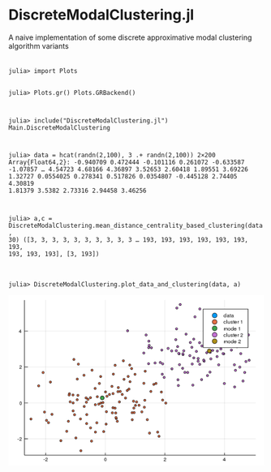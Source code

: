# DiscreteModalClustering.jl
A naive implementation of some discrete approximative modal clustering algorithm variants

<code>
julia> import Plots

julia> Plots.gr()
Plots.GRBackend()

julia> include("DiscreteModalClustering.jl")
Main.DiscreteModalClustering

julia> data = hcat(randn(2,100), 3 .+ randn(2,100))
2×200 Array{Float64,2}:
 -0.940709  0.472444   -0.101116  0.261072  -0.633587   -1.07857   …  4.54723  4.68166  4.36897  3.52653  2.60418  1.89551  3.69226
  1.32727   0.0554025   0.278341  0.517826   0.0354807  -0.445128     2.74405  4.30819  1.81379  3.5382   2.73316  2.94458  3.46256

julia> a,c = DiscreteModalClustering.mean_distance_centrality_based_clustering(data, 30)
([3, 3, 3, 3, 3, 3, 3, 3, 3, 3  …  193, 193, 193, 193, 193, 193, 193, 193, 193, 193], [3, 193])

julia> DiscreteModalClustering.plot_data_and_clustering(data, a)
</code>

![A plot](plot.png)
